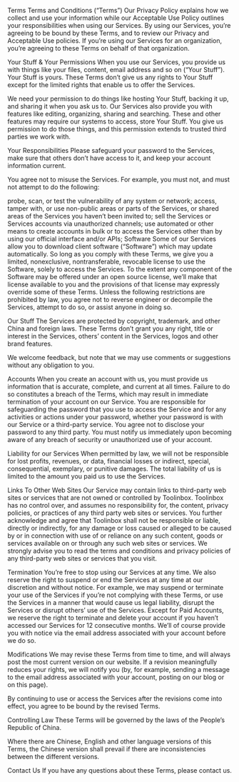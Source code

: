 Terms
Terms and Conditions (“Terms”)
Our Privacy Policy explains how we collect and use your information while our Acceptable Use Policy outlines your responsibilities when using our Services. By using our Services, you’re agreeing to be bound by these Terms, and to review our Privacy and Acceptable Use policies. If you’re using our Services for an organization, you’re agreeing to these Terms on behalf of that organization.

Your Stuff & Your Permissions
When you use our Services, you provide us with things like your files, content, email address and so on (“Your Stuff”). Your Stuff is yours. These Terms don’t give us any rights to Your Stuff except for the limited rights that enable us to offer the Services.

We need your permission to do things like hosting Your Stuff, backing it up, and sharing it when you ask us to. Our Services also provide you with features like editing, organizing, sharing and searching. These and other features may require our systems to access, store Your Stuff. You give us permission to do those things, and this permission extends to trusted third parties we work with.

Your Responsibilities
Please safeguard your password to the Services, make sure that others don’t have access to it, and keep your account information current.

You agree not to misuse the Services. For example, you must not, and must not attempt to do the following:

probe, scan, or test the vulnerability of any system or network;
access, tamper with, or use non-public areas or parts of the Services, or shared areas of the Services you haven’t been invited to;
sell the Services or Services accounts via unauthorized channels;
use automated or other means to create accounts in bulk or to access the Services other than by using our official interface and/or APIs;
Software
Some of our Services allow you to download client software (“Software”) which may update automatically. So long as you comply with these Terms, we give you a limited, nonexclusive, nontransferable, revocable license to use the Software, solely to access the Services. To the extent any component of the Software may be offered under an open source license, we’ll make that license available to you and the provisions of that license may expressly override some of these Terms. Unless the following restrictions are prohibited by law, you agree not to reverse engineer or decompile the Services, attempt to do so, or assist anyone in doing so.

Our Stuff
The Services are protected by copyright, trademark, and other China and foreign laws. These Terms don’t grant you any right, title or interest in the Services, others’ content in the Services, logos and other brand features.

We welcome feedback, but note that we may use comments or suggestions without any obligation to you.

Accounts
When you create an account with us, you must provide us information that is accurate, complete, and current at all times. Failure to do so constitutes a breach of the Terms, which may result in immediate termination of your account on our Service.
You are responsible for safeguarding the password that you use to access the Service and for any activities or actions under your password, whether your password is with our Service or a third-party service.
You agree not to disclose your password to any third party. You must notify us immediately upon becoming aware of any breach of security or unauthorized use of your account.

Liability for our Services
When permitted by law, we will not be responsible for lost profits, revenues, or data, financial losses or indirect, special, consequential, exemplary, or punitive damages. The total liability of us is limited to the amount you paid us to use the Services.

Links To Other Web Sites
Our Service may contain links to third-party web sites or services that are not owned or controlled by Toolinbox.
Toolinbox has no control over, and assumes no responsibility for, the content, privacy policies, or practices of any third party web sites or services. You further acknowledge and agree that Toolinbox shall not be responsible or liable, directly or indirectly, for any damage or loss caused or alleged to be caused by or in connection with use of or reliance on any such content, goods or services available on or through any such web sites or services.
We strongly advise you to read the terms and conditions and privacy policies of any third-party web sites or services that you visit.

Termination
You’re free to stop using our Services at any time. We also reserve the right to suspend or end the Services at any time at our discretion and without notice. For example, we may suspend or terminate your use of the Services if you’re not complying with these Terms, or use the Services in a manner that would cause us legal liability, disrupt the Services or disrupt others’ use of the Services. Except for Paid Accounts, we reserve the right to terminate and delete your account if you haven’t accessed our Services for 12 consecutive months. We’ll of course provide you with notice via the email address associated with your account before we do so.

Modifications
We may revise these Terms from time to time, and will always post the most current version on our website. If a revision meaningfully reduces your rights, we will notify you (by, for example, sending a message to the email address associated with your account, posting on our blog or on this page).

By continuing to use or access the Services after the revisions come into effect, you agree to be bound by the revised Terms.

Controlling Law
These Terms will be governed by the laws of the People’s Republic of China.

Where there are Chinese, English and other language versions of this Terms, the Chinese version shall prevail if there are inconsistencies between the different versions.

Contact Us
If you have any questions about these Terms, please contact us.